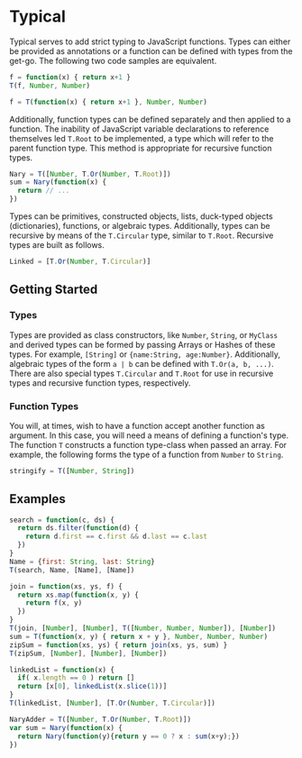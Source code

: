 # Typical
Typical serves to add strict typing to JavaScript functions. Types can
either be provided as annotations or a function can be defined with types
from the get-go. The following two code samples are equivalent.

```javascript
f = function(x) { return x+1 }
T(f, Number, Number)
```
```javascript
f = T(function(x) { return x+1 }, Number, Number)
```

Additionally, function types can be defined separately and then applied 
to a function. The inability of JavaScript variable declarations to reference
themselves led `T.Root` to be implemented, a type which will refer to the 
parent function type. This method is appropriate for recursive function types.

```javascript
Nary = T([Number, T.Or(Number, T.Root)])
sum = Nary(function(x) {
  return // ...
})
```

Types can be primitives, constructed objects, lists, duck-typed objects 
(dictionaries), functions, or algebraic types. Additionally, types can
be recursive by means of the `T.Circular` type, similar to `T.Root`. 
Recursive types are built as follows.

```javascript
Linked = [T.Or(Number, T.Circular)]
```

## Getting Started
### Types
Types are provided as class constructors, like `Number`, `String`, or 
`MyClass` and derived types can be formed by passing Arrays or Hashes of
these types. For example, `[String]` or `{name:String, age:Number}`.
Additionally, algebraic types of the form `a | b` can be defined with 
`T.Or(a, b, ...)`. There are also special types `T.Circular` and `T.Root`
for use in recursive types and recursive function types, respectively.

### Function Types
You will, at times, wish to have a function accept another function as
argument. In this case, you will need a means of defining a function's type.
The function `T` constructs a function type-class when passed an array. For example,
the following forms the type of a function from `Number` to `String`.

```javascript
stringify = T([Number, String])
```

## Examples
```javascript
search = function(c, ds) { 
  return ds.filter(function(d) { 
    return d.first == c.first && d.last == c.last 
  })
}
Name = {first: String, last: String}
T(search, Name, [Name], [Name])
```

```javascript
join = function(xs, ys, f) {
  return xs.map(function(x, y) {
    return f(x, y)
  })
}
T(join, [Number], [Number], T([Number, Number, Number]), [Number])
sum = T(function(x, y) { return x + y }, Number, Number, Number)
zipSum = function(xs, ys) { return join(xs, ys, sum) }
T(zipSum, [Number], [Number], [Number])
```

```javascript
linkedList = function(x) {
  if( x.length == 0 ) return []
  return [x[0], linkedList(x.slice(1))]
}
T(linkedList, [Number], [T.Or(Number, T.Circular)])
```

```javascript
NaryAdder = T([Number, T.Or(Number, T.Root)])
var sum = Nary(function(x) {
  return Nary(function(y){return y == 0 ? x : sum(x+y);})
})
```

